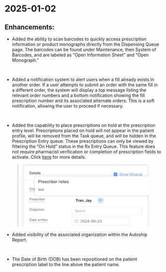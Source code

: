 # 2025-01-02

## Enhancements:

* Added the ability to scan barcodes to quickly access prescription information or product monographs directly from the Dispensing Queue page. The barcodes can be found under Maintenance, then System of Barcodes, and are labeled as “Open Information Sheet” and “Open Monograph.”

<figure><img src="../.gitbook/assets/Screenshot 2024-12-31 at 11.28.14 AM.png" alt=""><figcaption></figcaption></figure>

* Added a notification system to alert users when a fill already exists in another order. If a user attempts to submit an order with the same fill in a different order, the system will display a top message listing the relevant order numbers and a bottom notification showing the fill prescription number and its associated alternate orders. This is a soft notification, allowing the user to proceed if necessary.

<figure><img src="../.gitbook/assets/Screenshot 2024-12-30 at 12.47.47 PM.png" alt=""><figcaption></figcaption></figure>

* Added the capability to place prescriptions on hold at the prescription entry level. Prescriptions placed on hold will not appear in the patient profile, will be removed from the Task queue, and will be hidden in the Prescription Entry queue. These prescriptions can only be viewed by filtering the “On Hold” status in the Rx Entry Queue. This feature does not require pharmacist verification or completion of prescription fields to activate. Click [here](../pharmacy/rx-entry-queue/new-prescription/using-on-hold-status-in-prescription-entry.md) for more details.

<figure><img src="../.gitbook/assets/image (597).png" alt="" width="563"><figcaption></figcaption></figure>

* Added visibility of the associated organization within the Autoship Report.

<figure><img src="../.gitbook/assets/Screenshot 2024-12-30 at 1.10.58 PM.png" alt="" width="563"><figcaption></figcaption></figure>

* The Date of Birth (DOB) has been repositioned on the patient prescription label to the line above the patient name.

<figure><img src="../.gitbook/assets/Screenshot 2024-12-30 at 3.47.06 PM.png" alt="" width="563"><figcaption></figcaption></figure>
